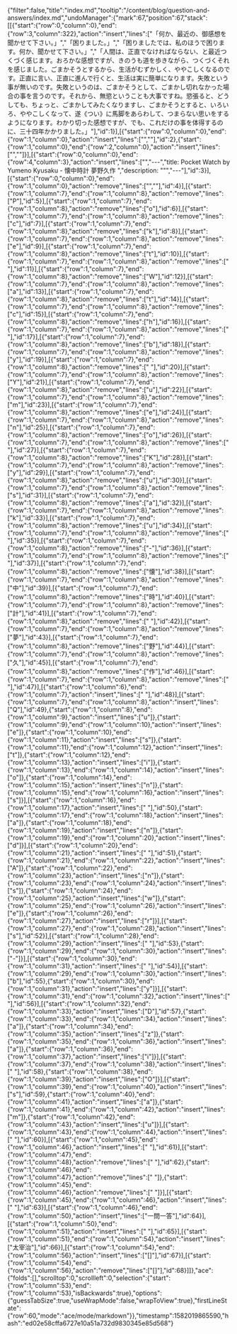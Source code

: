 {"filter":false,"title":"index.md","tooltip":"/content/blog/question-and-answers/index.md","undoManager":{"mark":67,"position":67,"stack":[[{"start":{"row":0,"column":0},"end":{"row":3,"column":322},"action":"insert","lines":["「何か、最近の、御感想を聞かせて下さい。」","「困りました。」","「困りましたでは、私のほうで困ります。何か、聞かせて下さい。」","「人間は、正直でなければならない、と最近つくづく感じます。おろかな感想ですが、きのうも道を歩きながら、つくづくそれを感じました。ごまかそうとするから、生活がむずかしく、ややこしくなるのです。正直に言い、正直に進んで行くと、生活は実に簡単になります。失敗という事が無いのです。失敗というのは、ごまかそうとして、ごまかし切れなかった場合の事を言うのです。それから、無慾ということも大事ですね。慾張ると、どうしても、ちょっと、ごまかしてみたくなりますし、ごまかそうとすると、いろいろ、ややこしくなって、遂《つい》に馬脚をあらわして、つまらない思いをするようになります。わかり切った感想ですが、でも、これだけの事を体得するのに、三十四年かかりました。」"],"id":1}],[{"start":{"row":0,"column":0},"end":{"row":1,"column":0},"action":"insert","lines":["",""],"id":2},{"start":{"row":1,"column":0},"end":{"row":2,"column":0},"action":"insert","lines":["",""]}],[{"start":{"row":0,"column":0},"end":{"row":4,"column":3},"action":"insert","lines":["","---","title: Pocket Watch by Yumeno Kyusaku - 懐中時計 夢野久作 ","description: \"\"","---"],"id":3}],[{"start":{"row":0,"column":0},"end":{"row":1,"column":0},"action":"remove","lines":["",""],"id":4}],[{"start":{"row":1,"column":7},"end":{"row":1,"column":8},"action":"remove","lines":["P"],"id":5}],[{"start":{"row":1,"column":7},"end":{"row":1,"column":8},"action":"remove","lines":["o"],"id":6}],[{"start":{"row":1,"column":7},"end":{"row":1,"column":8},"action":"remove","lines":["c"],"id":7}],[{"start":{"row":1,"column":7},"end":{"row":1,"column":8},"action":"remove","lines":["k"],"id":8}],[{"start":{"row":1,"column":7},"end":{"row":1,"column":8},"action":"remove","lines":["e"],"id":9}],[{"start":{"row":1,"column":7},"end":{"row":1,"column":8},"action":"remove","lines":["t"],"id":10}],[{"start":{"row":1,"column":7},"end":{"row":1,"column":8},"action":"remove","lines":[" "],"id":11}],[{"start":{"row":1,"column":7},"end":{"row":1,"column":8},"action":"remove","lines":["W"],"id":12}],[{"start":{"row":1,"column":7},"end":{"row":1,"column":8},"action":"remove","lines":["a"],"id":13}],[{"start":{"row":1,"column":7},"end":{"row":1,"column":8},"action":"remove","lines":["t"],"id":14}],[{"start":{"row":1,"column":7},"end":{"row":1,"column":8},"action":"remove","lines":["c"],"id":15}],[{"start":{"row":1,"column":7},"end":{"row":1,"column":8},"action":"remove","lines":["h"],"id":16}],[{"start":{"row":1,"column":7},"end":{"row":1,"column":8},"action":"remove","lines":[" "],"id":17}],[{"start":{"row":1,"column":7},"end":{"row":1,"column":8},"action":"remove","lines":["b"],"id":18}],[{"start":{"row":1,"column":7},"end":{"row":1,"column":8},"action":"remove","lines":["y"],"id":19}],[{"start":{"row":1,"column":7},"end":{"row":1,"column":8},"action":"remove","lines":[" "],"id":20}],[{"start":{"row":1,"column":7},"end":{"row":1,"column":8},"action":"remove","lines":["Y"],"id":21}],[{"start":{"row":1,"column":7},"end":{"row":1,"column":8},"action":"remove","lines":["u"],"id":22}],[{"start":{"row":1,"column":7},"end":{"row":1,"column":8},"action":"remove","lines":["m"],"id":23}],[{"start":{"row":1,"column":7},"end":{"row":1,"column":8},"action":"remove","lines":["e"],"id":24}],[{"start":{"row":1,"column":7},"end":{"row":1,"column":8},"action":"remove","lines":["n"],"id":25}],[{"start":{"row":1,"column":7},"end":{"row":1,"column":8},"action":"remove","lines":["o"],"id":26}],[{"start":{"row":1,"column":7},"end":{"row":1,"column":8},"action":"remove","lines":[" "],"id":27}],[{"start":{"row":1,"column":7},"end":{"row":1,"column":8},"action":"remove","lines":["K"],"id":28}],[{"start":{"row":1,"column":7},"end":{"row":1,"column":8},"action":"remove","lines":["y"],"id":29}],[{"start":{"row":1,"column":7},"end":{"row":1,"column":8},"action":"remove","lines":["u"],"id":30}],[{"start":{"row":1,"column":7},"end":{"row":1,"column":8},"action":"remove","lines":["s"],"id":31}],[{"start":{"row":1,"column":7},"end":{"row":1,"column":8},"action":"remove","lines":["a"],"id":32}],[{"start":{"row":1,"column":7},"end":{"row":1,"column":8},"action":"remove","lines":["k"],"id":33}],[{"start":{"row":1,"column":7},"end":{"row":1,"column":8},"action":"remove","lines":["u"],"id":34}],[{"start":{"row":1,"column":7},"end":{"row":1,"column":8},"action":"remove","lines":[" "],"id":35}],[{"start":{"row":1,"column":7},"end":{"row":1,"column":8},"action":"remove","lines":["-"],"id":36}],[{"start":{"row":1,"column":7},"end":{"row":1,"column":8},"action":"remove","lines":[" "],"id":37}],[{"start":{"row":1,"column":7},"end":{"row":1,"column":8},"action":"remove","lines":["懐"],"id":38}],[{"start":{"row":1,"column":7},"end":{"row":1,"column":8},"action":"remove","lines":["中"],"id":39}],[{"start":{"row":1,"column":7},"end":{"row":1,"column":8},"action":"remove","lines":["時"],"id":40}],[{"start":{"row":1,"column":7},"end":{"row":1,"column":8},"action":"remove","lines":["計"],"id":41}],[{"start":{"row":1,"column":7},"end":{"row":1,"column":8},"action":"remove","lines":[" "],"id":42}],[{"start":{"row":1,"column":7},"end":{"row":1,"column":8},"action":"remove","lines":["夢"],"id":43}],[{"start":{"row":1,"column":7},"end":{"row":1,"column":8},"action":"remove","lines":["野"],"id":44}],[{"start":{"row":1,"column":7},"end":{"row":1,"column":8},"action":"remove","lines":["久"],"id":45}],[{"start":{"row":1,"column":7},"end":{"row":1,"column":8},"action":"remove","lines":["作"],"id":46}],[{"start":{"row":1,"column":7},"end":{"row":1,"column":8},"action":"remove","lines":[" "],"id":47}],[{"start":{"row":1,"column":6},"end":{"row":1,"column":7},"action":"insert","lines":[" "],"id":48}],[{"start":{"row":1,"column":7},"end":{"row":1,"column":8},"action":"insert","lines":["Q"],"id":49},{"start":{"row":1,"column":8},"end":{"row":1,"column":9},"action":"insert","lines":["u"]},{"start":{"row":1,"column":9},"end":{"row":1,"column":10},"action":"insert","lines":["e"]},{"start":{"row":1,"column":10},"end":{"row":1,"column":11},"action":"insert","lines":["s"]},{"start":{"row":1,"column":11},"end":{"row":1,"column":12},"action":"insert","lines":["t"]},{"start":{"row":1,"column":12},"end":{"row":1,"column":13},"action":"insert","lines":["i"]},{"start":{"row":1,"column":13},"end":{"row":1,"column":14},"action":"insert","lines":["o"]},{"start":{"row":1,"column":14},"end":{"row":1,"column":15},"action":"insert","lines":["n"]},{"start":{"row":1,"column":15},"end":{"row":1,"column":16},"action":"insert","lines":["s"]}],[{"start":{"row":1,"column":16},"end":{"row":1,"column":17},"action":"insert","lines":[" "],"id":50},{"start":{"row":1,"column":17},"end":{"row":1,"column":18},"action":"insert","lines":["a"]},{"start":{"row":1,"column":18},"end":{"row":1,"column":19},"action":"insert","lines":["n"]},{"start":{"row":1,"column":19},"end":{"row":1,"column":20},"action":"insert","lines":["d"]}],[{"start":{"row":1,"column":20},"end":{"row":1,"column":21},"action":"insert","lines":[" "],"id":51},{"start":{"row":1,"column":21},"end":{"row":1,"column":22},"action":"insert","lines":["A"]},{"start":{"row":1,"column":22},"end":{"row":1,"column":23},"action":"insert","lines":["n"]},{"start":{"row":1,"column":23},"end":{"row":1,"column":24},"action":"insert","lines":["s"]},{"start":{"row":1,"column":24},"end":{"row":1,"column":25},"action":"insert","lines":["w"]},{"start":{"row":1,"column":25},"end":{"row":1,"column":26},"action":"insert","lines":["e"]},{"start":{"row":1,"column":26},"end":{"row":1,"column":27},"action":"insert","lines":["r"]}],[{"start":{"row":1,"column":27},"end":{"row":1,"column":28},"action":"insert","lines":["s"],"id":52}],[{"start":{"row":1,"column":28},"end":{"row":1,"column":29},"action":"insert","lines":[" "],"id":53},{"start":{"row":1,"column":29},"end":{"row":1,"column":30},"action":"insert","lines":["-"]}],[{"start":{"row":1,"column":30},"end":{"row":1,"column":31},"action":"insert","lines":[" "],"id":54}],[{"start":{"row":1,"column":29},"end":{"row":1,"column":30},"action":"insert","lines":["b"],"id":55},{"start":{"row":1,"column":30},"end":{"row":1,"column":31},"action":"insert","lines":["y"]}],[{"start":{"row":1,"column":31},"end":{"row":1,"column":32},"action":"insert","lines":[" "],"id":56}],[{"start":{"row":1,"column":32},"end":{"row":1,"column":33},"action":"insert","lines":["D"],"id":57},{"start":{"row":1,"column":33},"end":{"row":1,"column":34},"action":"insert","lines":["a"]},{"start":{"row":1,"column":34},"end":{"row":1,"column":35},"action":"insert","lines":["z"]},{"start":{"row":1,"column":35},"end":{"row":1,"column":36},"action":"insert","lines":["a"]},{"start":{"row":1,"column":36},"end":{"row":1,"column":37},"action":"insert","lines":["i"]}],[{"start":{"row":1,"column":37},"end":{"row":1,"column":38},"action":"insert","lines":[" "],"id":58},{"start":{"row":1,"column":38},"end":{"row":1,"column":39},"action":"insert","lines":["O"]}],[{"start":{"row":1,"column":39},"end":{"row":1,"column":40},"action":"insert","lines":["s"],"id":59},{"start":{"row":1,"column":40},"end":{"row":1,"column":41},"action":"insert","lines":["a"]},{"start":{"row":1,"column":41},"end":{"row":1,"column":42},"action":"insert","lines":["m"]},{"start":{"row":1,"column":42},"end":{"row":1,"column":43},"action":"insert","lines":["u"]}],[{"start":{"row":1,"column":43},"end":{"row":1,"column":44},"action":"insert","lines":[" "],"id":60}],[{"start":{"row":1,"column":45},"end":{"row":1,"column":46},"action":"insert","lines":[" "],"id":61}],[{"start":{"row":1,"column":47},"end":{"row":1,"column":48},"action":"remove","lines":[" "],"id":62},{"start":{"row":1,"column":46},"end":{"row":1,"column":47},"action":"remove","lines":[" "]},{"start":{"row":1,"column":45},"end":{"row":1,"column":46},"action":"remove","lines":[" "]}],[{"start":{"row":1,"column":45},"end":{"row":1,"column":46},"action":"insert","lines":[" "],"id":63}],[{"start":{"row":1,"column":46},"end":{"row":1,"column":50},"action":"insert","lines":["一問一答"],"id":64}],[{"start":{"row":1,"column":50},"end":{"row":1,"column":51},"action":"insert","lines":[" "],"id":65}],[{"start":{"row":1,"column":51},"end":{"row":1,"column":54},"action":"insert","lines":["太宰治"],"id":66}],[{"start":{"row":1,"column":54},"end":{"row":1,"column":56},"action":"insert","lines":["[]"],"id":67}],[{"start":{"row":1,"column":54},"end":{"row":1,"column":56},"action":"remove","lines":["[]"],"id":68}]]},"ace":{"folds":[],"scrolltop":0,"scrollleft":0,"selection":{"start":{"row":1,"column":53},"end":{"row":1,"column":53},"isBackwards":true},"options":{"guessTabSize":true,"useWrapMode":false,"wrapToView":true},"firstLineState":{"row":60,"mode":"ace/mode/markdown"}},"timestamp":1582019865590,"hash":"ed02e58cffa6727e10a51a732d9830345e85d568"}